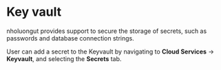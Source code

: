 # Key vault

nholuongut provides support to secure the storage of secrets, such as passwords and database connection strings.

User can add a secret to the Keyvault by navigating to **Cloud Services** -> **Keyvault**, and selecting the **Secrets** tab.
